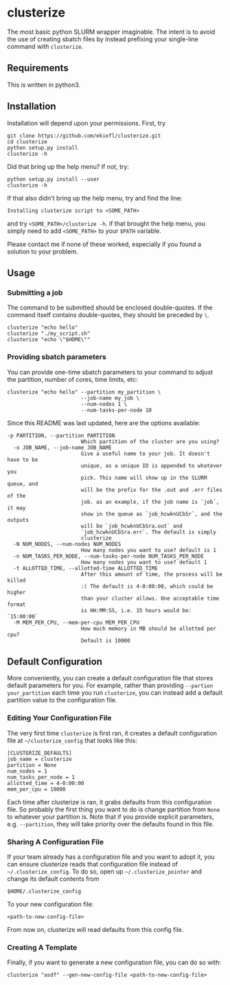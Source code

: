 # clusterize

The most basic python SLURM wrapper imaginable. The intent is to avoid the use of creating sbatch files by instead prefixing your single-line command with `clusterize`.

## Requirements

This is written in python3.

## Installation

Installation will depend upon your permissions. First, try

```
git clone https://github.com/ekiefl/clusterize.git
cd clusterize
python setup.py install
clusterize -h
```

Did that bring up the help menu? If not, try:

```
python setup.py install --user
clusterize -h
```

If that also didn't bring up the help menu, try and find the line:

```
Installing clusterize script to <SOME_PATH>
```

and try `<SOME_PATH>/clusterize -h`. if that brought the help menu, you simply need to add `<SOME_PATH>` to your `$PATH` variable.

Please contact me if none of these worked, especially if you found a solution to your problem.


## Usage

### Submitting a job

The command to be submitted should be enclosed double-quotes. If the command itself contains double-quotes, they should be preceded by `\`.

```
clusterize "echo hello"
clusterize "./my_script.sh"
clusterize "echo \"$HOME\""
```

### Providing sbatch parameters

You can provide one-time sbatch parameters to your command to adjust the partition, number of cores, time limits, etc:

```
clusterize "echo hello" --partition my_partition \
                        --job-name my_job \
                        --num-nodes 1 \
                        --num-tasks-per-node 10
```

Since this README was last updated, here are the options available:

```
-p PARTITION, --partition PARTITION
                        Which partition of the cluster are you using?
  -o JOB_NAME, --job-name JOB_NAME
                        Give a useful name to your job. It doesn't have to be
                        unique, as a unique ID is appended to whatever you
                        pick. This name will show up in the SLURM queue, and
                        will be the prefix for the .out and .err files of the
                        job. as an example, if the job name is `job`, it may
                        show in the queue as `job_hcwknUCbSr`, and the outputs
                        will be `job_hcwknUCbSra.out` and
                        `job_hcwknUCbSra.err`. The default is simply
                        clusterize
  -N NUM_NODES, --num-nodes NUM_NODES
                        How many nodes you want to use? default is 1
  -n NUM_TASKS_PER_NODE, --num-tasks-per-node NUM_TASKS_PER_NODE
                        How many nodes you want to use? default 1
  -t ALLOTTED_TIME, --allotted-time ALLOTTED_TIME
                        After this amount of time, the process will be killed
                        :( The default is 4-0:00:00, which could be higher
                        than your cluster allows. One acceptable time format
                        is HH:MM:SS, i.e. 15 hours would be: `15:00:00`
  -M MEM_PER_CPU, --mem-per-cpu MEM_PER_CPU
                        How much memory in MB should be allotted per cpu?
                        Default is 10000
```

## Default Configuration

More conveniently, you can create a default configuration file that stores default parameters for you. For example, rather than providing `--partion your_partition` each time you run `clusterize`, you can instead add a default partition value to the configuration file.

### Editing Your Configuration File

The very first time `clusterize` is first ran, it creates a default configuration file at `~/clusterize_config` that looks like this:

```
[CLUSTERIZE_DEFAULTS]
job_name = clusterize
partition = None
num_nodes = 1
num_tasks_per_node = 1
allotted_time = 4-0:00:00
mem_per_cpu = 10000

```

Each time after clusterize is ran, it grabs defaults from this configuration file. So probably the first thing you want to do is change partition from `None` to whatever your partition is. Note that if you provide explicit parameters, e.g. `--partition`, they will take priority over the defaults found in this file.

### Sharing A Configuration File

If your team already has a configuration file and you want to adopt it, you can ensure clusterize reads that configuration file instead of `~/.clusterize_config`. To do so, open up `~/.clusterize_pointer` and change its default contents from

```
$HOME/.clusterize_config
```

To your new configuration file:

```
<path-to-new-config-file>
```

From now on, clusterize will read defaults from this config file.

### Creating A Template

Finally, if you want to generate a new configuration file, you can do so with:

```
clusterize "asdf" --gen-new-config-file <path-to-new-config-file>
```

